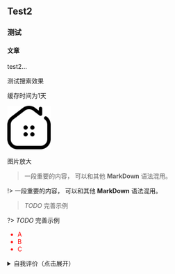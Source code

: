 ## Test2

### 测试

#### 文章

test2...

测试搜索效果

缓存时间为1天

<img src="_media/icon.svg" style="width:100px;;" />

图片放大

> 一段重要的内容， 可以和其他 **MarkDown** 语法混用。

!> 一段重要的内容， 可以和其他 **MarkDown** 语法混用。

> _TODO_ 完善示例

?> _TODO_ 完善示例

<div style='color: red;'>

- A
- B
- C

</div>

<details>
<summary>自我评价（点击展开）</summary>

- Abc
- Abc

</details>

